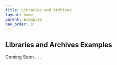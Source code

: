 ```yaml
---
title: Libraries and Archives
layout: home
parent: Examples
nav_order: 3
---
```

## Libraries and Archives Examples
Coming Soon . . . 

